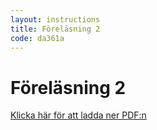```yaml
---
layout: instructions
title: Föreläsning 2
code: da361a
---
```


# Föreläsning 2

[Klicka här för att ladda ner PDF:n](/assets/pdf/ood_uml_intro_da361a.pdf)


